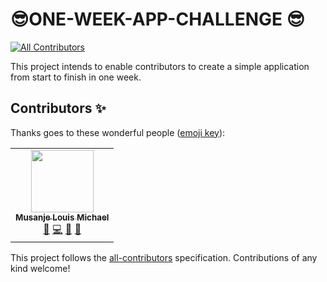 # 😎ONE-WEEK-APP-CHALLENGE 😎
<!-- ALL-CONTRIBUTORS-BADGE:START - Do not remove or modify this section -->
[![All Contributors](https://img.shields.io/badge/all_contributors-1-orange.svg?style=flat-square)](#contributors-)
<!-- ALL-CONTRIBUTORS-BADGE:END -->
This project intends to enable contributors to create a simple application from start to finish in one week.

## Contributors ✨

Thanks goes to these wonderful people ([emoji key](https://allcontributors.org/docs/en/emoji-key)):

<!-- ALL-CONTRIBUTORS-LIST:START - Do not remove or modify this section -->
<!-- prettier-ignore-start -->
<!-- markdownlint-disable -->
<table>
  <tr>
    <td align="center"><a href="https://github.com/louiCoder"><img src="https://avatars2.githubusercontent.com/u/32771081?v=4" width="100px;" alt=""/><br /><sub><b>Musanje Louis Michael</b></sub></a><br /><a href="#maintenance-louiCoder" title="Maintenance">🚧</a> <a href="https://github.com/louiCoder/ONE-WEEK-APP-CHALLENGE/commits?author=louiCoder" title="Code">💻</a> <a href="https://github.com/louiCoder/ONE-WEEK-APP-CHALLENGE/pulls?q=is%3Apr+reviewed-by%3AlouiCoder" title="Reviewed Pull Requests">👀</a> <a href="#talk-louiCoder" title="Talks">📢</a></td>
  </tr>
</table>

<!-- markdownlint-enable -->
<!-- prettier-ignore-end -->
<!-- ALL-CONTRIBUTORS-LIST:END -->

This project follows the [all-contributors](https://github.com/all-contributors/all-contributors) specification. Contributions of any kind welcome!